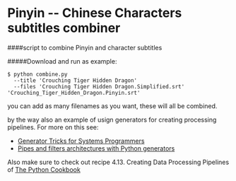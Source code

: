 Pinyin -- Chinese Characters subtitles combiner
===============================================

####script to combine Pinyin and character subtitles

#####Download and run as example:


```
$ python combine.py 
  --title 'Crouching Tiger Hidden Dragon' 
  --files 'Crouching Tiger Hidden Dragon.Simplified.srt' 'Crouching_Tiger_Hidden_Dragon.Pinyin.srt' 
```

you can add as many filenames as you want, these will all be combined. 

by the way also an example of usign generators for creating processing pipelines. 
For more on this see: 

* [Generator Tricks for Systems Programmers](http://www.dabeaz.com/generators/)
* [Pipes and filters architectures with Python generators](http://www.stylight.com/Numbers/pipes-and-filters-architectures-with-python-generators/)

Also make sure to check out recipe 4.13. Creating Data Processing Pipelines of [The Python Cookbook](http://shop.oreilly.com/product/0636920027072.do)